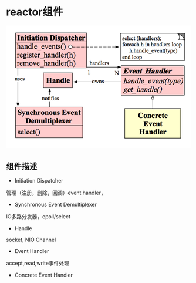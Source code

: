 # reactor组件

![reactor 结构图](https://github.com/shidongwa/shidongwa.github.io/blob/master/images/reactor.png?raw=true)

## 组件描述

* Initiation Dispatcher

管理（注册，删除，回调）event handler，

* Synchronous Event Demultiplexer

IO多路分发器，epoll/select

* Handle

socket, NIO Channel

* Event Handler

accept,read,write事件处理

* Concrete Event Handler

